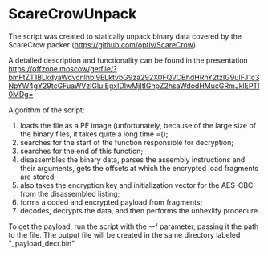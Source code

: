 # ScareCrowUnpack
The script was created to statically unpack binary data covered by the ScareCrow packer (https://github.com/optiv/ScareCrow). 

A detailed description and functionality can be found in the presentation https://offzone.moscow/getfile/?bmFtZT1BLkdyaWdvcnlhbl9ELktvbG9za292X0FQVCBhdHRhY2tzIG9uIFJ1c3NpYW4gY29tcGFuaWVzIGluIEgxIDIwMjItIGhpZ2hsaWdodHMucGRmJklEPTI0MDg=

Algorithm of the script:
1) loads the file as a PE image (unfortunately, because of the large size of the binary files, it takes quite a long time =();
2) searches for the start of the function responsible for decryption;
3) searches for the end of this function;
4) disassembles the binary data, parses the assembly instructions and their arguments, gets the offsets at which the encrypted load fragments are stored;
5) also takes the encryption key and initialization vector for the AES-CBC from the disassembled listing;
6) forms a coded and encrypted payload from fragments;
7) decodes, decrypts the data, and then performs the unhexlify procedure.

To get the payload, run the script with the --f parameter, passing it the path to the file. The output file will be created in the same directory labeled "_payload_decr.bin"
